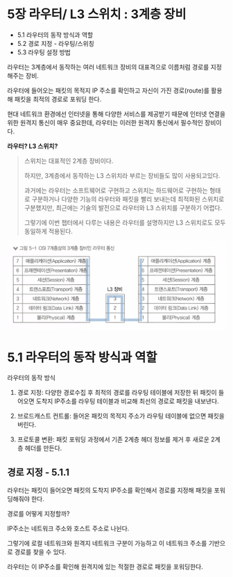 # 5장 라우터/ L3 스위치 : 3계층 장비

- 5.1 라우터의 동작 방식과 역할
- 5.2 경로 지정 - 라우팅/스위칭
- 5.3 라우팅 설정 방법

라우터는 3계층에서 동작하는 여러 네트워크 장비의 대표격으로 이름처럼 경로를 지정해주는 장비. 

라우터에 들어오는 패킷의 목적지 IP 주소를 확인하고 자신이 가진 경로(route)를 활용해 패킷을 최적의 경로로 포워딩 한다.

현대 네트워크 환경에선 인터넷을 통해 다양한 서비스를 제공받기 때문에 인터넷 연결을위한 원격지 통신이 매우 중요한데, 라우터는 이러한 원격지 통신에서 필수적인 장비이다. 



**라우터? L3 스위치?** 

> 스위치는 대표적인 2계층 장비이다. 
>
> 하지만, 3계층에서 동작하는 L3 스위치라 부르는 장비들도 많이 사용되고있다. 
>
> 과거에는 라우터는 소프트웨어로 구현하고 스위치는 하드웨어로 구현하는 형태로 구분하거나 다양한 기능의 라우터와 패킷을 빨리 보내는데 최적화된 스위치로 구분했지만, 최근에는 기술의 발전으로 라우터와 L3 스위치를 구분하기 어렵다. 
>
> 그렇기에 이번 챕터에서 다루는 내용은 라우터를 설명하지만 L3 스위치로도 모두 동일하게 적용된다.

<img src="./images//image-20230716235659182.png">

# 5.1 라우터의 동작 방식과 역할

라우터의 동작 방식

1. 경로 지정: 다양한 경로수집 후 최적의 경로를 라우팅 테이블에 저장한 뒤 패킷이 들어오면 도착지 IP주소를 라우팅 테이블과 비교해 최선의 경로로 패킷을 내보낸다. 

2. 브로드캐스트 컨트롤: 들어온 패킷의 목적지 주소가 라우팅 테이블에 없으면 패킷을 버린다.

3. 프로토콜 변환: 패킷 포워딩 과정에서 기존 2계층 헤더 정보를 제거 후 새로운 2계층 헤더를 만든다.



## 경로 지정 - 5.1.1

라우터는 패킷이 들어오면 패킷의 도착지 IP주소를 확인해서 경로를 지정해 패킷을 포워딩해줘야 한다.

경로를 어떻게 지정할까?

IP주소는 네트워크 주소와 호스트 주소로 나뉜다. 

그렇기에 로컬 네트워크와 원격지 네트워크 구분이 가능하고 이 네트워크 주소를 기반으로 경로를 찾을 수 있다. 

라우터는 이 IP주소를 확인해 원격지에 있는 적절한 경로로 패킷을 포워딩한다. 



